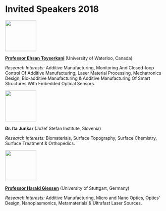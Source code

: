 # Invited Speakers 2018

<img src="http://nserc-hi-am.ca/wp-content/uploads/2017/09/11.jpg" width="100px">

[**Professor Ehsan Toyserkani**](https://uwaterloo.ca/mechanical-mechatronics-engineering/profile/etoyserk) (University of Waterloo, Canada)

*Research Interests:* Additive Manufacturing, Monitoring And Closed-loop Control Of Additive Manufacturing, Laser Material Processing, Mechatronics Design, Bio-additive Manufacturing & Additive Manufacturing Of Smart Structures With Embedded Optical Sensors.

<img src="http://jvc14-evc12.com/images/ita-junkar.jpg" width="100px">
 
**Dr. Ita Junkar** (Jožef Stefan Institute, Slovenia)

*Research Interests:* Biomaterials, Surface Topography, Surface Chemistry, Surface Treatment & Orthopedics.

<img src="https://www.pi4.uni-stuttgart.de/pictures/members/gh4_1025.jpg" width="100px">

[**Professor Harald Giessen**](https://www.pi4.uni-stuttgart.de/home/members/group_members/1025) (University of Stuttgart, Germany)

*Research Interests:* Additive Manufacturing, Micro and Nano Optics, Optics' Design, Nanoplasmonics, Metamaterials & Ultrafast Laser Sources.   